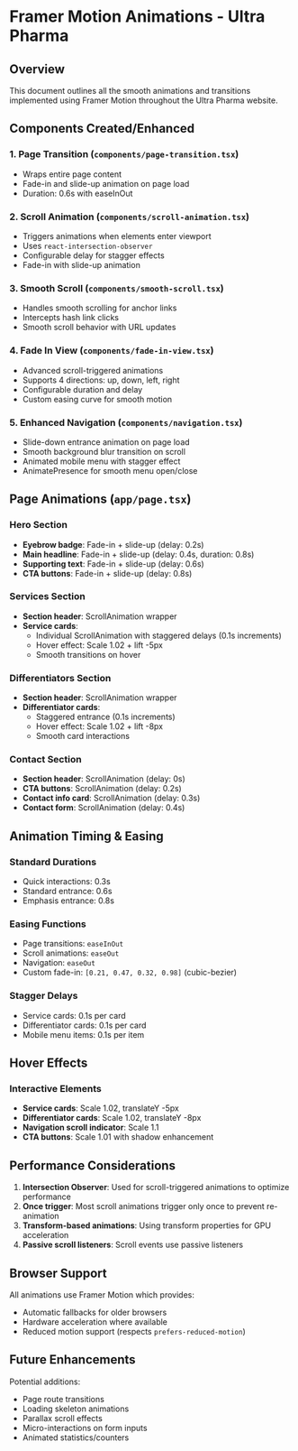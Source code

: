 # Framer Motion Animations - Ultra Pharma

## Overview
This document outlines all the smooth animations and transitions implemented using Framer Motion throughout the Ultra Pharma website.

## Components Created/Enhanced

### 1. **Page Transition** (`components/page-transition.tsx`)
- Wraps entire page content
- Fade-in and slide-up animation on page load
- Duration: 0.6s with easeInOut

### 2. **Scroll Animation** (`components/scroll-animation.tsx`)
- Triggers animations when elements enter viewport
- Uses `react-intersection-observer`
- Configurable delay for stagger effects
- Fade-in with slide-up animation

### 3. **Smooth Scroll** (`components/smooth-scroll.tsx`)
- Handles smooth scrolling for anchor links
- Intercepts hash link clicks
- Smooth scroll behavior with URL updates

### 4. **Fade In View** (`components/fade-in-view.tsx`)
- Advanced scroll-triggered animations
- Supports 4 directions: up, down, left, right
- Configurable duration and delay
- Custom easing curve for smooth motion

### 5. **Enhanced Navigation** (`components/navigation.tsx`)
- Slide-down entrance animation on page load
- Smooth background blur transition on scroll
- Animated mobile menu with stagger effect
- AnimatePresence for smooth menu open/close

## Page Animations (`app/page.tsx`)

### Hero Section
- **Eyebrow badge**: Fade-in + slide-up (delay: 0.2s)
- **Main headline**: Fade-in + slide-up (delay: 0.4s, duration: 0.8s)
- **Supporting text**: Fade-in + slide-up (delay: 0.6s)
- **CTA buttons**: Fade-in + slide-up (delay: 0.8s)

### Services Section
- **Section header**: ScrollAnimation wrapper
- **Service cards**: 
  - Individual ScrollAnimation with staggered delays (0.1s increments)
  - Hover effect: Scale 1.02 + lift -5px
  - Smooth transitions on hover

### Differentiators Section
- **Section header**: ScrollAnimation wrapper
- **Differentiator cards**:
  - Staggered entrance (0.1s increments)
  - Hover effect: Scale 1.02 + lift -8px
  - Smooth card interactions

### Contact Section
- **Section header**: ScrollAnimation (delay: 0s)
- **CTA buttons**: ScrollAnimation (delay: 0.2s)
- **Contact info card**: ScrollAnimation (delay: 0.3s)
- **Contact form**: ScrollAnimation (delay: 0.4s)

## Animation Timing & Easing

### Standard Durations
- Quick interactions: 0.3s
- Standard entrance: 0.6s
- Emphasis entrance: 0.8s

### Easing Functions
- Page transitions: `easeInOut`
- Scroll animations: `easeOut`
- Navigation: `easeOut`
- Custom fade-in: `[0.21, 0.47, 0.32, 0.98]` (cubic-bezier)

### Stagger Delays
- Service cards: 0.1s per card
- Differentiator cards: 0.1s per card
- Mobile menu items: 0.1s per item

## Hover Effects

### Interactive Elements
- **Service cards**: Scale 1.02, translateY -5px
- **Differentiator cards**: Scale 1.02, translateY -8px
- **Navigation scroll indicator**: Scale 1.1
- **CTA buttons**: Scale 1.01 with shadow enhancement

## Performance Considerations

1. **Intersection Observer**: Used for scroll-triggered animations to optimize performance
2. **Once trigger**: Most scroll animations trigger only once to prevent re-animation
3. **Transform-based animations**: Using transform properties for GPU acceleration
4. **Passive scroll listeners**: Scroll events use passive listeners

## Browser Support

All animations use Framer Motion which provides:
- Automatic fallbacks for older browsers
- Hardware acceleration where available
- Reduced motion support (respects `prefers-reduced-motion`)

## Future Enhancements

Potential additions:
- Page route transitions
- Loading skeleton animations
- Parallax scroll effects
- Micro-interactions on form inputs
- Animated statistics/counters
